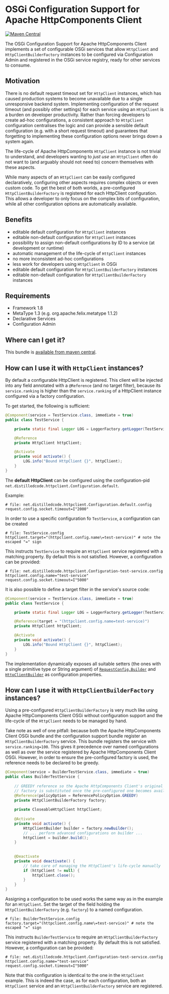 # OSGi Configuration Support for Apache HttpComponents Client

[![Maven Central](https://maven-badges.herokuapp.com/maven-central/net.distilledcode/httpclient-configuration-support/badge.svg?style=flat-square)](https://maven-badges.herokuapp.com/maven-central/net.distilledcode/httpclient-configuration-support)

The OSGi Configuration Support for Apache HttpComponents Client implements a set of configurable OSGi services that allow `HttpClient` and `HttpClientBuilderFactory` instances to be configured via Configuration Admin and registered in the OSGi service registry, ready for other services to consume.

## Motivation

There is no default request timeout set for `HttpClient` instances, which has caused production systems to become unavailable due to a single unresponsive backend system. Implementing configuration of the request timeout (and possibly other settings) for each service using an `HttpClient` is a burden on developer productivity. Rather than forcing developers to create ad-hoc configurations, a consistent approach to `HttpClient` configuration centralises the logic and can provide a sensible default configuration (e.g. with a short request timeout) and guarantees that forgetting to implementing these configuration options never brings down a system again.

The life-cycle of Apache HttpComponents `HttpClient` instance is not trivial to understand, and developers wanting to _just use_ an `HttpClient` often do not want to (and arguably should not need to) concern themselves with these aspects.

While many aspects of an `HttpClient` can be easily configured declaratively, configuring other aspects requires complex objects or even custom code. To get the best of both worlds, a pre-configured `HttpClientBuilderFactory` is registered for each HttpClient configuration. This allows a developer to only focus on the complex bits of configuration, while all other configuration options are automatically available.  

## Benefits
- editable default configuration for `HttpClient` instances
- editable non-default configuration for `HttpClient` instances
- possibility to assign non-default configurations by ID to a service (at development or runtime)
- automatic management of the life-cycle of `HttpClient` instances
- no more inconsistent ad-hoc configurations
- less work for developers using `HttpClient` in OSGi
- editable default configuration for `HttpClientBuilderFactory` instances
- editable non-default configuration for `HttpClientBuilderFactory` instances

## Requirements

- Framework 1.8
- MetaType 1.3 (e.g. org.apache.felix.metatype 1.1.2)
- Declarative Services
- Configuration Admin

## Where can I get it?

This bundle is [available from maven central](http://search.maven.org/#search%7Cga%7C1%7Ca%3A%22httpclient-configuration-support%22).

## How can I use it with `HttpClient` instances?

By default a configurable HttpClient is registered. This client will be injected into any field annotated with a `@Reference` (and no target filter), because its `service.ranking` is higher than the `service.ranking` of a HttpClient instance configured via a factory configuration.

To get started, the following is sufficient:

```java
@Component(service = TestService.class, immediate = true)
public class TestService {

    private static final Logger LOG = LoggerFactory.getLogger(TestService.class);

    @Reference
    private HttpClient httpClient;

    @Activate
    private void activate() {
        LOG.info("Bound HttpClient {}", httpClient);
    }
}
```

The __default HttpClient__ can be configured using the configuration-pid `net.distilledcode.httpclient.Configuration.default`.

Example:

```
# file: net.distilledcode.httpclient.Configuration.default.config
request.config.socket.timeout=I"2000"
```

In order to use a specific configuration fo `TestService`, a configuration can be created

```
# file: TestService.config
httpClient.target="(httpclient.config.name\=test-service)" # note the escaped "=" sign
```

This instructs `TestService` to require an `HttpClient` service registered with a matching property. By default this is not satisfied. However, a configuration can be provided:

```
# file: net.distilledcode.httpclient.Configuration-test-service.config
httpclient.config.name="test-service"
request.config.socket.timeout=I"5000"
```

It is also possible to define a target filter in the service's source code:

```java
@Component(service = TestService.class, immediate = true)
public class TestService {

    private static final Logger LOG = LoggerFactory.getLogger(TestService.class);

    @Reference(target = "(httpclient.config.name=test-service)")
    private HttpClient httpClient;

    @Activate
    private void activate() {
        LOG.info("Bound HttpClient {}", httpClient);
    }
}
```

The implementation dynamically exposes all suitable setters (the ones with a single primitive type or String argument) of [`RequestConfig.Builder`](https://hc.apache.org/httpcomponents-client-ga/httpclient/apidocs/org/apache/http/client/config/RequestConfig.Builder.html) and [`HttpClientBuilder`](https://hc.apache.org/httpcomponents-client-ga/httpclient/apidocs/org/apache/http/impl/client/HttpClientBuilder.html) as configuration properties. 

## How can I use it with `HttpClientBuilderFactory` instances?

Using a pre-configured `HttpClientBuilderFactory` is very much like using Apache HttpComponents Client OSGi without configuration support and the life-cycle of the `HttpClient` needs to be managed by hand.  

Take note as well of one pitfall: because both the Apache HttpComponents Client OSGi bundle and the configuration support bundle register an `HttpClientBuilderFactory` service. This bundle registers the service with `service.ranking=100`. This gives it precedence over named configurations as well as over the service registered by Apache HttpComponents Client OSGi. However, in order to ensure the pre-configured factory is used, the reference needs to be declared to be greedy.
  
```java
@Component(service = BuilderTestService.class, immediate = true)
public class BuilderTestService {
    
    // GREEDY reference so the Apache HttpComponents Client's original
    // factory is substituted once the pre-configured one becomes available
    @Reference(policyOption = ReferencePolicyOption.GREEDY)
    private HttpClientBuilderFactory factory;
    
    private CloseableHttpClient httpClient;
    
    @Activate
    private void activate() {
        HttpClientBuilder builder = factory.newBuilder();
        // ... perform advanced configurations on builder ...
        httpClient = builder.build();
    }
    
    
    @Deactivate
    private void deactivate() {
        // take care of managing the HttpClient's life-cycle manually
        if (httpClient != null) {
            httpClient.close();      
        }
    }
}
```

Assigning a configuration to be used works the same way as in the example for an `HttpClient`. Set the target of the field holding the `HttpClientBuilderFactory` (e.g. `factory`) to a named configuration. 
 
 ```
 # file: BuilderTestService.config
 factory.target="(httpclient.config.name\=test-service)" # note the escaped "=" sign
 ```
 
 This instructs `BuilderTestService` to require an `HttpClientBuilderFactory` service registered with a matching property. By default this is not satisfied. However, a configuration can be provided:
 
 ```
 # file: net.distilledcode.httpclient.Configuration-test-service.config
 httpclient.config.name="test-service"
 request.config.socket.timeout=I"5000"
 ```

Note that this configuration is identical to the one in the `HttpClient` example. This is indeed the case, as for each configuration, both an `HttpClient` service and an `HttpClientBuilderFactory` service are registered.
